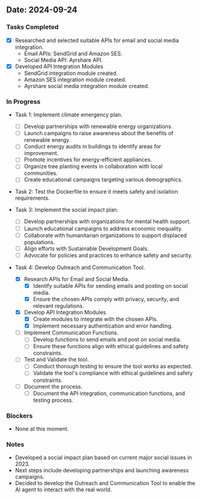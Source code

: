 ## Date: 2024-09-24

### Tasks Completed
- [x] Researched and selected suitable APIs for email and social media integration.
  - Email APIs: SendGrid and Amazon SES.
  - Social Media API: Ayrshare API.
- [x] Developed API Integration Modules
  - SendGrid integration module created.
  - Amazon SES integration module created.
  - Ayrshare social media integration module created.

### In Progress
- Task 1: Implement climate emergency plan.
  - [ ] Develop partnerships with renewable energy organizations.
  - [ ] Launch campaigns to raise awareness about the benefits of renewable energy.
  - [ ] Conduct energy audits in buildings to identify areas for improvement.
  - [ ] Promote incentives for energy-efficient appliances.
  - [ ] Organize tree planting events in collaboration with local communities.
  - [ ] Create educational campaigns targeting various demographics.
- Task 2: Test the Dockerfile to ensure it meets safety and isolation requirements.

- Task 3: Implement the social impact plan.
  - [ ] Develop partnerships with organizations for mental health support.
  - [ ] Launch educational campaigns to address economic inequality.
  - [ ] Collaborate with humanitarian organizations to support displaced populations.
  - [ ] Align efforts with Sustainable Development Goals.
  - [ ] Advocate for policies and practices to enhance safety and security.

- Task 4: Develop Outreach and Communication Tool.
  - [x] Research APIs for Email and Social Media.
    - [x] Identify suitable APIs for sending emails and posting on social media.
    - [x] Ensure the chosen APIs comply with privacy, security, and relevant regulations.
  - [x] Develop API Integration Modules.
    - [x] Create modules to integrate with the chosen APIs.
    - [x] Implement necessary authentication and error handling.
  - [ ] Implement Communication Functions.
    - [ ] Develop functions to send emails and post on social media.
    - [ ] Ensure these functions align with ethical guidelines and safety constraints.
  - [ ] Test and Validate the tool.
    - [ ] Conduct thorough testing to ensure the tool works as expected.
    - [ ] Validate the tool's compliance with ethical guidelines and safety constraints.
  - [ ] Document the process.
    - [ ] Document the API integration, communication functions, and testing process.

### Blockers
- None at this moment.

### Notes
- Developed a social impact plan based on current major social issues in 2023.
- Next steps include developing partnerships and launching awareness campaigns.
- Decided to develop the Outreach and Communication Tool to enable the AI agent to interact with the real world.
